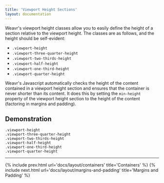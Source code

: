 ```yaml
---
title: 'Viewport Height Sections'
layout: documentation
---
```


Weavr's viewport height classes allow you to easily define the height of a section relative to the viewport height. The classes are as follows, and the height should be self-evident:

- `.viewport-height`
- `.viewport-three-quarter-height`
- `.viewport-two-thirds-height`
- `.viewport-half-height`
- `.viewport-one-third-height`
- `.viewport-quarter-height`

Weavr's Javascript automatically checks the height of the content contained in a viewport height section and ensures that the container is never shorter than its content. It does this by setting the `min-height` property of the viewport height section to the height of the content (factoring in margins and padding).

## Demonstration

<div class="demo">
  <section class="viewport-height brand-purple-bg overlay margin-bottom-2x">
    <div class="content-overlay middle align-center">
      <code>.viewport-height</code>
    </div>
  </section>
  <section class="viewport-three-quarter-height brand-purple-bg overlay margin-bottom-2x">
    <div class="content-overlay middle align-center">
      <code>.viewport-three-quarter-height</code>
    </div>
  </section>
  <section class="viewport-two-thirds-height brand-purple-bg overlay margin-bottom-2x">
    <div class="content-overlay middle align-center">
      <code>.viewport-two-thirds-height</code>
    </div>
  </section>
  <section class="viewport-half-height brand-purple-bg overlay margin-bottom-2x">
    <div class="content-overlay middle align-center">
      <code>.viewport-half-height</code>
    </div>
  </section>
  <section class="viewport-one-third-height brand-purple-bg overlay margin-bottom-2x">
    <div class="content-overlay middle align-center">
      <code>.viewport-one-third-height</code>
    </div>
  </section>
  <section class="viewport-quarter-height brand-purple-bg overlay">
    <div class="content-overlay middle align-center">
      <code>.viewport-quarter-height</code>
    </div>
  </section>
</div>

---

{% include prev.html url='docs/layout/containers' title='Containers' %}
{% include next.html url='docs/layout/margins-and-padding' title='Margins and Padding' %}
